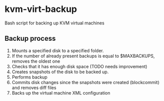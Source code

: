 # kvm-virt-backup
Bash script for backing up KVM virtual machines

## Backup process

1. Mounts a specified disk to a specified folder.
2. If the number of already present backups is equal to $MAXBACKUPS, removes the oldest one
3. Checks that it has enough disk space (TODO needs improvement)
4. Creates snapshots of the disk to be backed up.
5. Performs backup
6. Commits disk changes since the snapshots were created (blockcommit) and removes diff files
7. Backs up the virtual machine XML configuration
